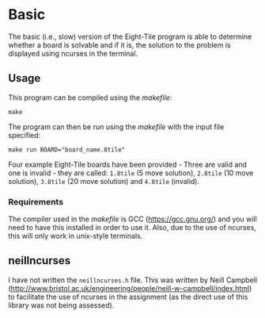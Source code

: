 # Basic
The basic (i.e., slow) version of the Eight-Tile program is able to determine whether a board is solvable and if it is, the solution to the problem is displayed using ncurses in the terminal.

## Usage
This program can be compiled using the *makefile*:
```
make
```

The program can then be run using the *makefile* with the input file specified:
```
make run BOARD="board_name.8tile"
```

Four example Eight-Tile boards have been provided - Three are valid and one is invalid - they are called: ```1.8tile``` (5 move solution), ```2.8tile``` (10 move solution),  ```3.8tile``` (20 move solution) and ```4.8tile``` (invalid).

### Requirements
The compiler used in the *makefile* is GCC (https://gcc.gnu.org/) and you will need to have this installed in order to use it. Also, due to the use of ncurses, this will only work in unix-style terminals.

## neillncurses
I have not written the ```neillncurses.h``` file. This was written by Neill Campbell (http://www.bristol.ac.uk/engineering/people/neill-w-campbell/index.html) to facilitate the use of ncurses in the assignment (as the direct use of this library was not being assessed).
